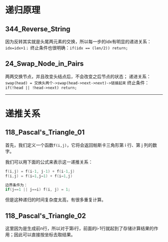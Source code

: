 # 递归原理

## 344_Reverse_String
因为反转其实就是头尾两元素的交换，所以每一步的idx有明显的递进关系：```idx=idx+1；```
终止条件也很明确：```if(idx == (len/2)) return;```

## 24_Swap_Node_in_Pairs
两两交换节点，并且改变头结点后，不会改变之后节点的状态；
递进关系：```swap(head) = 交换头两个->swap(head->next->next)->链接起来```
终止条件：```if(!head || !head->next) return;```

---

# 递推关系

## 118_Pascal's_Triangle_01
首先，我们定义一个函数```f(i,j)```，它将会返回帕斯卡三角形第 i 行、第 j 列的数字。

我们可以用下面的公式来表示这一递推关系：
```cpp
f(i,j) = f(i-1, j-1) + f(i-1,j)
f(i,j) = f(i−1,j−1) + f(i−1,j)

边界条件为：
if(j==1 || j==i) f(i, j) = 1; 
```
但是这种递归的时间复杂度太高，有很多重复计算。

## 118_Pascal's_Triangle_02
这里因为是生成前n行，所以对于第i行，前面的i-1行就起到了存储计算结果的作用；因此可以直接按坐标去取结果。